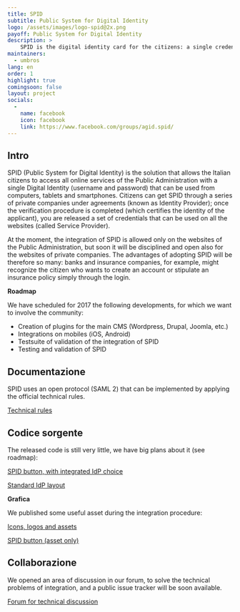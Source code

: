 ```yaml
---
title: SPID
subtitle: Public System for Digital Identity
logo: /assets/images/logo-spid@2x.png
payoff: Public System for Digital Identity
description: >
    SPID is the digital identity card for the citizens: a single credential system, with a verified identity, that can be integrated on public, but also privates websites according to the SAML standard.
maintainers:
  - umbros
lang: en
order: 1
highlight: true
comingsoon: false
layout: project
socials:
  -
    name: facebook
    icon: facebook
    link: https://www.facebook.com/groups/agid.spid/
---
```


## Intro
SPID (Public System for Digital Identity) is the solution that allows the Italian citizens to access all online services of the Public Administration with a single Digital Identity (username and password) that can be used from computers, tablets and smartphones. Citizens can get SPID through a series of private companies  under agreements (known as Identity Provider); once the verification procedure is completed (which certifies the identity of the applicant), you are released a set of credentials that can be used on all the websites (called Service Provider).

At the moment, the integration of SPID is allowed only on the websites of the Public Administration, but soon it will be disciplined and open also for the websites of private companies. The advantages of adopting SPID will be therefore so many: banks and insurance companies, for example, might recognize the citizen who wants to create an account or stipulate an insurance policy simply through the login.


**Roadmap**

We have scheduled for 2017 the following developments, for which we want to involve the community:

 * Creation of plugins for the main CMS (Wordpress, Drupal, Joomla, etc.)
 * Integrations on mobiles (iOS, Android)
 * Testsuite of validation of the integration of SPID
 * Testing and validation of SPID



## Documentazione
SPID uses an open protocol (SAML 2) that can be implemented by applying the official technical rules.

[Technical rules](http://spid-regole-tecniche.readthedocs.io/en/latest/)


## Codice sorgente
The released code is still very little, we have big plans about it (see roadmap):

[SPID button, with integrated IdP choice](https://github.com/italia/spid-sp-access-button)

[Standard IdP layout](https://github.com/italia/spid-idp-login-layout)

**Grafica**

We published some useful asset during the integration procedure:

[Icons, logos and assets](https://github.com/italia/spid-graphics)

[SPID button (asset only)](https://github.com/italia/spid-button)


## Collaborazione
We opened an area of discussion in our forum, to solve the technical problems of integration, and a public issue tracker will be soon available.

[Forum for technical discussion](https://forum.developers.italia.it/c/spid)
